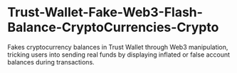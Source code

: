 # Trust-Wallet-Fake-Web3-Flash-Balance-CryptoCurrencies-Crypto
Fakes cryptocurrency balances in Trust Wallet through Web3 manipulation, tricking users into sending real funds by displaying inflated or false account balances during transactions.
